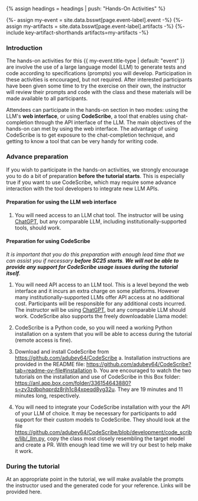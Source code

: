 {% assign headings = headings | push: "Hands-On Activities" %}

{%- assign my-event = site.data.bsswt[page.event-label].event -%}
{%- assign my-artifacts = site.data.bsswt[page.event-label].artifacts -%}
{%- include key-artifact-shorthands artifacts=my-artifacts -%}

### Introduction

The hands-on activities for this {{ my-event.title-type | default: "event" }} are involve the use of a large language model (LLM) to generate tests and code according to specifications (prompts) you will develop.  Participation in these activities is encouraged, but not required.  After interested participants have been given some time to try the exercise on their own, the instructor will review their prompts and code with the class and these materials will be made available to all participants.

Attendees can participate in the hands-on section in two modes: using the LLM's **web interface**, or using **CodeScribe**, a tool that enables using chat-completion through the API interface of the LLM. The main objectives of the hands-on can met by using the web interface. The advantage of using CodeScribe is to get exposure to the chat-completion technique, and getting to know a tool that can be very handy for writing code.

### Advance preparation

If you wish to participate in the hands-on activities, we strongly encourage you to do a bit of preparation **before the tutorial starts**.  This is especially true if you want to use CodeScribe, which may require some advance interaction with the tool developers to integrate new LLM APIs.

#### Preparation for using the LLM **web interface**

1. You will need access to an LLM chat tool.  The instructor will be using [ChatGPT](https://chatgpt.com/), but any comparable LLM, including institutionally-supported tools, should work.

#### Preparation for using **CodeScribe**

*It is important that you do this preparation with enough lead time that we can assist you if necessary **before SC25 starts**.  **We will not be able to provide any support for CodeScribe usage issues during the tutorial itself**.*

1. You will need API access to an LLM tool. This is a level beyond the web interface and it incurs an extra charge on some platforms. However many institutionally-supported LLMs offer API access at no additional cost.  Participants will be responsible for any additional costs incurred. The instructor will be using [ChatGPT](https://chatgpt.com/), but any comparable LLM should work.  CodeScribe also supports the freely downloadable Llama model: <???>

2. CodeScribe is a Python code, so you will need a working Python installation on a system that you will be able to access during the tutorial (remote access is fine).

3. Download and install CodeScribe from <https://github.com/adubey64/CodeScribe>
  a. Installation instructions are provided in the README file: <https://github.com/adubey64/CodeScribe?tab=readme-ov-file#installation>
  b. You are encouraged to watch the two tutorials on the installation and use of CodeScribe in this Box folder: <https://anl.app.box.com/folder/336154643880?s=zv3zdbphqprdz8rjh1c84xpeqd8yg32u>.  They are 19 minutes and 11 minutes long, respectively.

4. You will need to integrate your CodeScribe installation with your the API of your LLM of choice. It may be necessary for participants to add support for their custom models to CodeScribe. They should look at the file <https://github.com/adubey64/CodeScribe/blob/development/code_scribe/lib/_llm.py>, copy the class most closely resembling the target model and create a PR. With enough lead time we will try our best to help make it work.

### During the tutorial

At an appropriate point in the tutorial, we will make available the prompts the instructor used and the generated code for your reference.  Links will be provided here.
